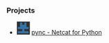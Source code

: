 <h3>Projects</h3>

<p>
  <ul>
    <li>
      <img src="https://raw.githubusercontent.com/brenw0rth/pync/main/identicon.png" width=30>
      <a href="https://github.com/brenw0rth/pync">pync - Netcat for Python</a>
    </li>
  </ul>
</p>
